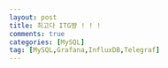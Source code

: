 ```yaml
---
layout: post
title: 최고다 ITG쨩 ! ! !
comments: true
categories: [MySQL]
tag: [MySQL,Grafana,InfluxDB,Telegraf]
---
```

